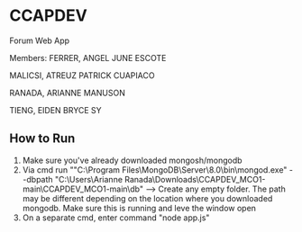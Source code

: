 # CCAPDEV

Forum Web App

Members:
FERRER, ANGEL JUNE ESCOTE

MALICSI, ATREUZ PATRICK CUAPIACO

RANADA, ARIANNE MANUSON

TIENG, EIDEN BRYCE SY

## How to Run

1. Make sure you've already downloaded mongosh/mongodb
2. Via cmd run ""C:\Program Files\MongoDB\Server\8.0\bin\mongod.exe" --dbpath "C:\Users\Arianne Ranada\Downloads\CCAPDEV_MCO1-main\CCAPDEV_MCO1-main\db" --> Create any empty folder. The path may be different depending on the location where you downloaded mongodb. Make sure this is running and leve the window open
3. On a separate cmd, enter command "node app.js"
